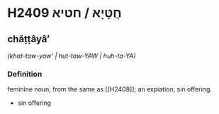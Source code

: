 # H2409 חֲטָּיָא / חטיא

## chăṭṭâyâʼ

_(khat-taw-yaw' | hut-taw-YAW | huh-ta-YA)_

### Definition

feminine noun; from the same as [[H2408]]; an expiation; sin offering.

- sin offering
